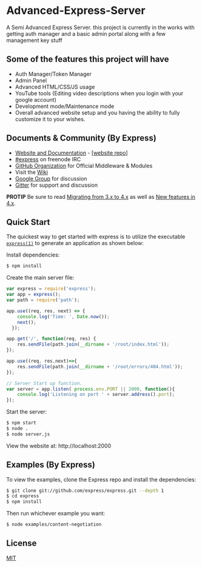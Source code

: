 # Advanced-Express-Server
A Semi Advanced Express Server. this project is currently in the works with getting auth manager and a basic admin portal along with a few management key stuff


## Some of the features this project will have

- Auth Manager/Token Manager
- Admin Panel
- Advanced HTML/CSS/JS usage
- YouTube tools (Editing video descriptions when you login with your google account)
- Development mode/Maintenance mode
- Overall advanced website setup and you having the ability to fully customize it to your wishes.

## Documents & Community (By Express)

  * [Website and Documentation](http://expressjs.com/) - [[website repo](https://github.com/expressjs/expressjs.com)]
  * [#express](https://webchat.freenode.net/?channels=express) on freenode IRC
  * [GitHub Organization](https://github.com/expressjs) for Official Middleware & Modules
  * Visit the [Wiki](https://github.com/expressjs/express/wiki)
  * [Google Group](https://groups.google.com/group/express-js) for discussion
  * [Gitter](https://gitter.im/expressjs/express) for support and discussion

**PROTIP** Be sure to read [Migrating from 3.x to 4.x](https://github.com/expressjs/express/wiki/Migrating-from-3.x-to-4.x) as well as [New features in 4.x](https://github.com/expressjs/express/wiki/New-features-in-4.x).

## Quick Start

  The quickest way to get started with express is to utilize the executable [`express(1)`](https://github.com/expressjs/generator) to generate an application as shown below:

  Install dependencies:

```bash
$ npm install
```

  Create the main server file:

```js
var express = require('express');
var app = express();
var path = require('path');

app.use((req, res, next) => {
    console.log('Time: ', Date.now());
    next();
  });

app.get('/', function(req, res) {
    res.sendFile(path.join(__dirname + '/root/index.html'));
});

app.use((req, res,next)=>{
    res.sendFile(path.join(__dirname + '/root/errors/404.html'));
}); 

// Server Start up function.
var server = app.listen( process.env.PORT || 2000, function(){
    console.log('Listening on port ' + server.address().port);
});
```

  Start the server:

```bash
$ npm start
$ node .
$ node server.js
```


  View the website at: http://localhost:2000


## Examples (By Express)

  To view the examples, clone the Express repo and install the dependencies:

```bash
$ git clone git://github.com/express/express.git --depth 1
$ cd express
$ npm install
```

  Then run whichever example you want:

```bash
$ node examples/content-negotiation
```

## License

  [MIT](LICENSE)
